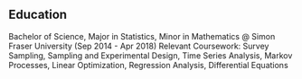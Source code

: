 ## Education

Bachelor of Science, Major in Statistics, Minor in Mathematics @ Simon Fraser University (Sep 2014 - Apr 2018)
Relevant Coursework: Survey Sampling, Sampling and Experimental Design, Time Series Analysis, Markov Processes, Linear Optimization, Regression Analysis, Differential Equations

<!--
**tla109/tla109** is a ✨ _special_ ✨ repository because its `README.md` (this file) appears on your GitHub profile.

Here are some ideas to get you started:

- 🔭 I’m currently working on ...
- 🌱 I’m currently learning ...
- 👯 I’m looking to collaborate on ...
- 🤔 I’m looking for help with ...
- 💬 Ask me about ...
- 📫 How to reach me: ...
- 😄 Pronouns: ...
- ⚡ Fun fact: ...
-->

